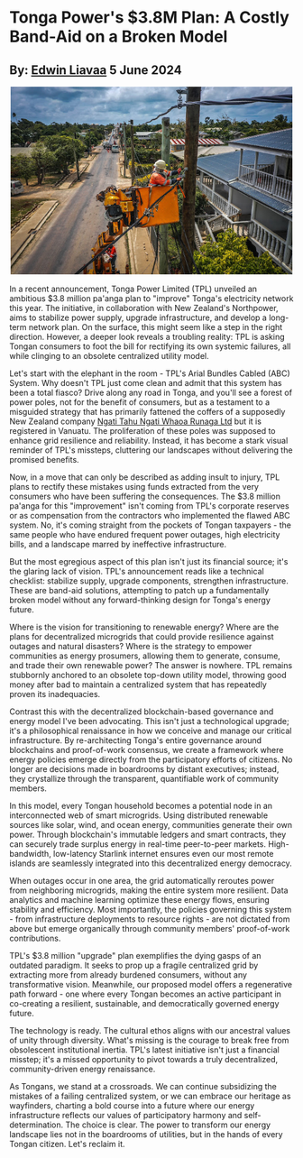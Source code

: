 # Tonga Power's $3.8M Plan: A Costly Band-Aid on a Broken Model
## By: [Edwin Liavaa](https://github.cepeaters:om/EdwinLiavaa) 5 June 2024

<p align="center">
 <img width="500" src="https://github.com/EdwinLiavaa/liavaa.space/blob/main/blog/20240605/pic.png">
</p>

In a recent announcement, Tonga Power Limited (TPL) unveiled an ambitious $3.8 million pa'anga plan to "improve" Tonga's electricity network this year. The initiative, in collaboration with New Zealand's Northpower, aims to stabilize power supply, upgrade infrastructure, and develop a long-term network plan. On the surface, this might seem like a step in the right direction. However, a deeper look reveals a troubling reality: TPL is asking Tongan consumers to foot the bill for rectifying its own systemic failures, all while clinging to an obsolete centralized utility model.

Let's start with the elephant in the room - TPL's Arial Bundles Cabled (ABC) System. Why doesn't TPL just come clean and admit that this system has been a total fiasco? Drive along any road in Tonga, and you'll see a forest of power poles, not for the benefit of consumers, but as a testament to a misguided strategy that has primarily fattened the coffers of a supposedly New Zealand company [Ngati Tahu Ngati Whaoa Runaga Ltd](https://www.rnz.co.nz/international/pacific-news/311270/tonga-comfortable-with-maori-trust-agreement) but it is registered in Vanuatu. The proliferation of these poles was supposed to enhance grid resilience and reliability. Instead, it has become a stark visual reminder of TPL's missteps, cluttering our landscapes without delivering the promised benefits.

Now, in a move that can only be described as adding insult to injury, TPL plans to rectify these mistakes using funds extracted from the very consumers who have been suffering the consequences. The $3.8 million pa'anga for this "improvement" isn't coming from TPL's corporate reserves or as compensation from the contractors who implemented the flawed ABC system. No, it's coming straight from the pockets of Tongan taxpayers - the same people who have endured frequent power outages, high electricity bills, and a landscape marred by ineffective infrastructure.

But the most egregious aspect of this plan isn't just its financial source; it's the glaring lack of vision. TPL's announcement reads like a technical checklist: stabilize supply, upgrade components, strengthen infrastructure. These are band-aid solutions, attempting to patch up a fundamentally broken model without any forward-thinking design for Tonga's energy future.

Where is the vision for transitioning to renewable energy? Where are the plans for decentralized microgrids that could provide resilience against outages and natural disasters? Where is the strategy to empower communities as energy prosumers, allowing them to generate, consume, and trade their own renewable power? The answer is nowhere. TPL remains stubbornly anchored to an obsolete top-down utility model, throwing good money after bad to maintain a centralized system that has repeatedly proven its inadequacies.

Contrast this with the decentralized blockchain-based governance and energy model I've been advocating. This isn't just a technological upgrade; it's a philosophical renaissance in how we conceive and manage our critical infrastructure. By re-architecting Tonga's entire governance around blockchains and proof-of-work consensus, we create a framework where energy policies emerge directly from the participatory efforts of citizens. No longer are decisions made in boardrooms by distant executives; instead, they crystallize through the transparent, quantifiable work of community members.

In this model, every Tongan household becomes a potential node in an interconnected web of smart microgrids. Using distributed renewable sources like solar, wind, and ocean energy, communities generate their own power. Through blockchain's immutable ledgers and smart contracts, they can securely trade surplus energy in real-time peer-to-peer markets. High-bandwidth, low-latency Starlink internet ensures even our most remote islands are seamlessly integrated into this decentralized energy democracy.

When outages occur in one area, the grid automatically reroutes power from neighboring microgrids, making the entire system more resilient. Data analytics and machine learning optimize these energy flows, ensuring stability and efficiency. Most importantly, the policies governing this system - from infrastructure deployments to resource rights - are not dictated from above but emerge organically through community members' proof-of-work contributions.

TPL's $3.8 million "upgrade" plan exemplifies the dying gasps of an outdated paradigm. It seeks to prop up a fragile centralized grid by extracting more from already burdened consumers, without any transformative vision. Meanwhile, our proposed model offers a regenerative path forward - one where every Tongan becomes an active participant in co-creating a resilient, sustainable, and democratically governed energy future.

The technology is ready. The cultural ethos aligns with our ancestral values of unity through diversity. What's missing is the courage to break free from obsolescent institutional inertia. TPL's latest initiative isn't just a financial misstep; it's a missed opportunity to pivot towards a truly decentralized, community-driven energy renaissance.

As Tongans, we stand at a crossroads. We can continue subsidizing the mistakes of a failing centralized system, or we can embrace our heritage as wayfinders, charting a bold course into a future where our energy infrastructure reflects our values of participatory harmony and self-determination. The choice is clear. The power to transform our energy landscape lies not in the boardrooms of utilities, but in the hands of every Tongan citizen. Let's reclaim it.